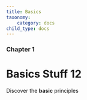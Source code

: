 ```yaml
---
title: Basics
taxonomy:
    category: docs
child_type: docs
---
```


### Chapter 1

# Basics Stuff 12

Discover the **basic** principles